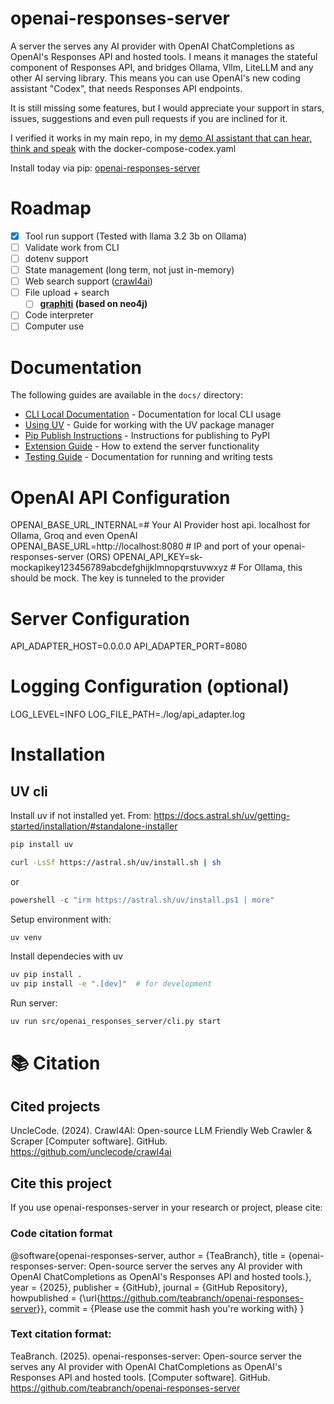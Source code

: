 # openai-responses-server

A server the serves any AI provider with OpenAI ChatCompletions as OpenAI's Responses API and hosted tools.
I means it manages the stateful component of Responses API, and bridges Ollama, Vllm, LiteLLM and any other AI serving library.
This means you can use OpenAI's new coding assistant "Codex", that needs Responses API endpoints.

It is still missing some features, but I would appreciate your support in stars, issues, suggestions and even pull requests if you are inclined for it.

I verified it works in my main repo, in my [demo AI assistant that can hear, think and speak](https://github.com/OriNachum/autonomous-intelligence/tree/main/baby-tau) with the docker-compose-codex.yaml

Install today via pip: [openai-responses-server](https://pypi.org/project/openai-responses-server)

# Roadmap

- [x] Tool run support (Tested with llama 3.2 3b on Ollama)
- [ ] Validate work from CLI
- [ ] dotenv support
- [ ] State management (long term, not just in-memory)
- [ ] Web search support ([crawl4ai](https://github.com/unclecode/crawl4ai))
- [ ] File upload + search
   - [ ] **[graphiti](https://github.com/getzep/graphiti) (based on neo4j)**

- [ ] Code interpreter
- [ ] Computer use

# Documentation

The following guides are available in the `docs/` directory:

- [CLI Local Documentation](docs/cli-local.md) - Documentation for local CLI usage
- [Using UV](docs/using-uv.md) - Guide for working with the UV package manager
- [Pip Publish Instructions](docs/pip-publish-instructions.md) - Instructions for publishing to PyPI
- [Extension Guide](docs/extend-instructions.md) - How to extend the server functionality
- [Testing Guide](docs/testing-guide.md) - Documentation for running and writing tests

# OpenAI API Configuration

OPENAI_BASE_URL_INTERNAL=# Your AI Provider host api. localhost for Ollama, Groq and even OpenAI  
OPENAI_BASE_URL=http://localhost:8080 # IP and port of your openai-responses-server (ORS)
OPENAI_API_KEY=sk-mockapikey123456789abcdefghijklmnopqrstuvwxyz # For Ollama, this should be mock. The key is tunneled to the provider

# Server Configuration

API_ADAPTER_HOST=0.0.0.0
API_ADAPTER_PORT=8080

# Logging Configuration (optional)

LOG_LEVEL=INFO
LOG_FILE_PATH=./log/api_adapter.log

# Installation

## UV cli

Install uv if not installed yet.
From: https://docs.astral.sh/uv/getting-started/installation/#standalone-installer

```python
pip install uv
```

```bash
curl -LsSf https://astral.sh/uv/install.sh | sh
```

or

```powershell
powershell -c "irm https://astral.sh/uv/install.ps1 | more"
```

Setup environment with:

```text
uv venv
```

Install dependecies with uv

```sh
uv pip install .
uv pip install -e ".[dev]"  # for development
```

Run server:

```sh
uv run src/openai_responses_server/cli.py start
```

# 📚 Citation

## Cited projects

UncleCode. (2024). Crawl4AI: Open-source LLM Friendly Web Crawler & Scraper [Computer software].
GitHub. https://github.com/unclecode/crawl4ai

## Cite this project

If you use openai-responses-server in your research or project, please cite:

### Code citation format

@software{openai-responses-server,
author = {TeaBranch},
title = {openai-responses-server: Open-source server the serves any AI provider with OpenAI ChatCompletions as OpenAI's Responses API and hosted tools.},
year = {2025},
publisher = {GitHub},
journal = {GitHub Repository},
howpublished = {\url{https://github.com/teabranch/openai-responses-server}},
commit = {Please use the commit hash you're working with}
}

### Text citation format:

TeaBranch. (2025). openai-responses-server: Open-source server the serves any AI provider with OpenAI ChatCompletions as OpenAI's Responses API and hosted tools. [Computer software].
GitHub. https://github.com/teabranch/openai-responses-server
